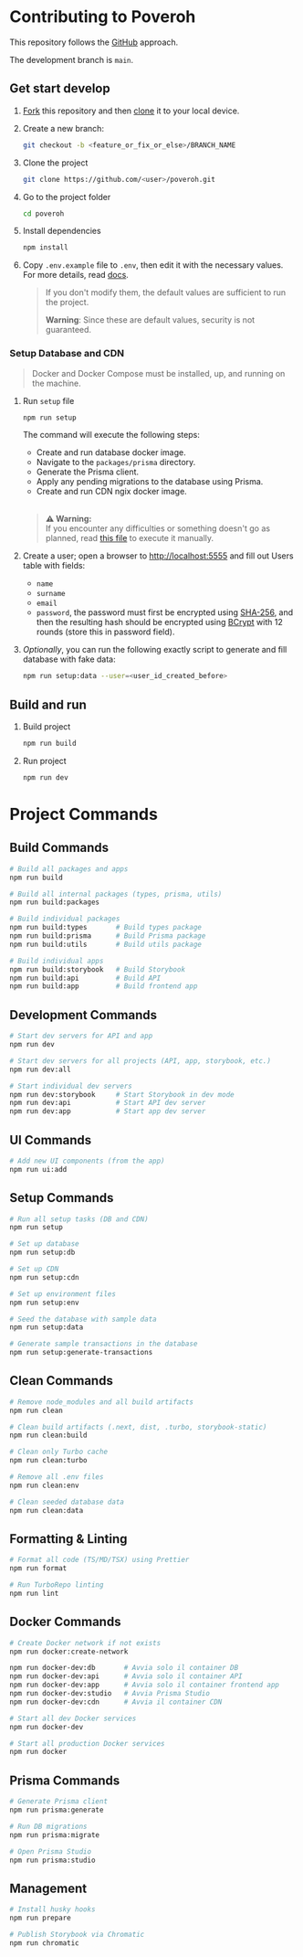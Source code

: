 # Contributing to Poveroh

This repository follows the [GitHub](https://docs.github.com/en/get-started/using-github/github-flow) approach.

The development branch is `main`.

## Get start develop

1. [Fork](https://github.com/Poveroh/poveroh/fork/) this repository and then [clone](https://docs.github.com/en/repositories/creating-and-managing-repositories/cloning-a-repository) it to your local device.
2. Create a new branch:
    ```bash
    git checkout -b <feature_or_fix_or_else>/BRANCH_NAME
    ```
3. Clone the project

    ```bash
    git clone https://github.com/<user>/poveroh.git
    ```

4. Go to the project folder

    ```bash
    cd poveroh
    ```

5. Install dependencies

    ```bash
    npm install
    ```

6. Copy `.env.example` file to `.env`, then edit it with the necessary values. For more details, read [docs](ENV_SETUP.md).

    > If you don't modify them, the default values are sufficient to run the project.
    >
    > **Warning**: Since these are default values, security is not guaranteed.

### Setup Database and CDN

> Docker and Docker Compose must be installed, up, and running on the machine.

1. Run `setup` file

    ```bash
    npm run setup
    ```

    The command will execute the following steps:
    - Create and run database docker image.
    - Navigate to the `packages/prisma` directory.
    - Generate the Prisma client.
    - Apply any pending migrations to the database using Prisma.
    - Create and run CDN ngix docker image.

    <br>

    > **⚠️ Warning:**  
    > If you encounter any difficulties or something doesn't go as planned, read [this file](./scripts/README.md) to execute it manually.

2. Create a user; open a browser to [http://localhost:5555](http://localhost:5555) and fill out Users table with fields:
    - `name`
    - `surname`
    - `email`
    - `password`, the password must first be encrypted using [SHA-256](https://codebeautify.org/sha256-hash-generator), and then the resulting hash should be encrypted using [BCrypt](https://bcrypt-generator.com/) with 12 rounds (store this in password field).

3. _Optionally_, you can run the following exactly script to generate and fill database with fake data:

    ```bash
    npm run setup:data --user=<user_id_created_before>
    ```

## Build and run

1. Build project

    ```bash
    npm run build
    ```

2. Run project

    ```bash
    npm run dev
    ```

# Project Commands

## Build Commands

```bash
# Build all packages and apps
npm run build

# Build all internal packages (types, prisma, utils)
npm run build:packages

# Build individual packages
npm run build:types       # Build types package
npm run build:prisma      # Build Prisma package
npm run build:utils       # Build utils package

# Build individual apps
npm run build:storybook   # Build Storybook
npm run build:api         # Build API
npm run build:app         # Build frontend app
```

## Development Commands

```bash
# Start dev servers for API and app
npm run dev

# Start dev servers for all projects (API, app, storybook, etc.)
npm run dev:all

# Start individual dev servers
npm run dev:storybook     # Start Storybook in dev mode
npm run dev:api           # Start API dev server
npm run dev:app           # Start app dev server
```

## UI Commands

```bash
# Add new UI components (from the app)
npm run ui:add
```

## Setup Commands

```bash
# Run all setup tasks (DB and CDN)
npm run setup

# Set up database
npm run setup:db

# Set up CDN
npm run setup:cdn

# Set up environment files
npm run setup:env

# Seed the database with sample data
npm run setup:data

# Generate sample transactions in the database
npm run setup:generate-transactions
```

## Clean Commands

```bash
# Remove node_modules and all build artifacts
npm run clean

# Clean build artifacts (.next, dist, .turbo, storybook-static)
npm run clean:build

# Clean only Turbo cache
npm run clean:turbo

# Remove all .env files
npm run clean:env

# Clean seeded database data
npm run clean:data
```

## Formatting & Linting

```bash
# Format all code (TS/MD/TSX) using Prettier
npm run format

# Run TurboRepo linting
npm run lint
```

## Docker Commands

```bash
# Create Docker network if not exists
npm run docker:create-network

npm run docker-dev:db       # Avvia solo il container DB
npm run docker-dev:api      # Avvia solo il container API
npm run docker-dev:app      # Avvia solo il container frontend app
npm run docker-dev:studio   # Avvia Prisma Studio
npm run docker-dev:cdn      # Avvia il container CDN

# Start all dev Docker services
npm run docker-dev

# Start all production Docker services
npm run docker
```

## Prisma Commands

```bash
# Generate Prisma client
npm run prisma:generate

# Run DB migrations
npm run prisma:migrate

# Open Prisma Studio
npm run prisma:studio
```

## Management

```bash
# Install husky hooks
npm run prepare

# Publish Storybook via Chromatic
npm run chromatic
```

